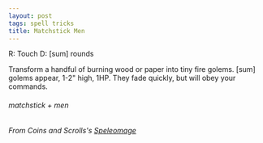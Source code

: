 ```yaml
---
layout: post
tags: spell tricks
title: Matchstick Men
---
```

R: Touch  D: [sum] rounds

Transform a handful of burning wood or paper into tiny fire golems. [sum] golems appear, 1-2" high, 1HP. They fade quickly, but will obey your commands. 
 
###### matchstick + men
###### From Coins and Scrolls's [Speleomage](https://coinsandscrolls.blogspot.com/2018/03/osr-class-speleomage.html)
